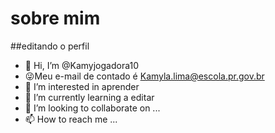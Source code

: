 # sobre mim

##editando o perfil

- 👋 Hi, I’m @Kamyjogadora10
- 😜Meu e-mail de contado é Kamyla.lima@escola.pr.gov.br 
- 👀 I’m interested in aprender
- 🌱 I’m currently learning a editar
- 💞️ I’m looking to collaborate on ...
- 📫 How to reach me ...

<!---
Kamyjogadora10/Kamyjogadora10 is a ✨ special ✨ repository because its `README.md` (this file) appears on your GitHub profile.
You can click the Preview link to take a look at your changes.
--->

